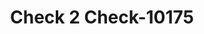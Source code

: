 ---
f_zip-code: 96150
f_state-code: CA
title: Check 2 Check-10175
f_phone: 530-542-2435
f_city-only: South Lake Tahoe
f_address: 1233 Ski Run Boulevard Suite 3 South Lake Tahoe
f_location-unique-id: '10175'
slug: check-2-check-10175
updated-on: '2024-05-30T13:46:58.046Z'
created-on: '2024-05-30T13:36:59.803Z'
published-on: '2024-05-30T13:54:32.469Z'
f_city-state: cms/city/south-lake-tahoe-ca.md
f_company: cms/company/check-2-check.md
f_state: cms/state/california.md
layout: '[payday-loan].html'
tags: payday-loan
---